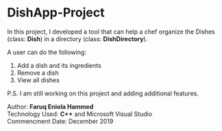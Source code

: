 # DishApp-Project

In this project, I developed a tool that can help a chef organize the Dishes (class: <b>Dish</b>) in a directory (class: <b>DishDirectory</b>).

A user can do the following:
<ol>
<li>Add a dish and its ingredients
<li>Remove a dish
<li>View all dishes
</ol>

P.S. I am still working on this project and adding additional features.

Author: <strong>Faruq Eniola Hammed </strong><br>
Technology Used: <strong>C++</strong> and Microsoft Visual Studio <br>
Commencment Date: December 2019